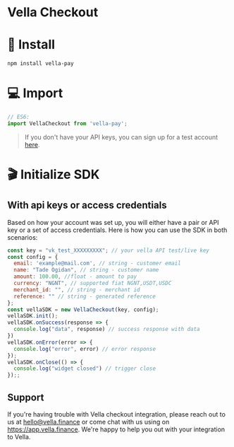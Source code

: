 # Vella Checkout

# :rocket: Install

```bash
npm install vella-pay
```

# :computer: Import

```js
// ES6:
import VellaCheckout from 'vella-pay';

```

> If you don't have your API keys, you can sign up for a test account [here](https://app.vella.finance).

# :clapper: Initialize SDK

## With api keys or access credentials
Based on how your account was set up, you will either have a pair or API key or a set of access credentials. Here is how you can use the SDK in both scenarios:
```js
const key = "vk_test_XXXXXXXXX"; // your vella API test/live key
const config = {
  email: 'example@mail.com', // string - customer email
  name: "Tade Ogidan", // string - customer name
  amount: 100.00, //float - amount to pay
  currency: "NGNT", // supported fiat NGNT,USDT,USDC
  merchant_id: "", // string - merchant id
  reference: "" // string - generated reference
};
const vellaSDK = new VellaCheckout(key, config);
vellaSDK.init();
vellaSDK.onSuccess(response => {
  console.log("data", response) // success response with data
})
vellaSDK.onError(error => {
  console.log("error", error) // error response
});
vellaSDK.onClose(() => {
  console.log("widget closed") // trigger close
});;
```

## Support
If you're having trouble with Vella checkout integration, please reach out to us at hello@vella.finance or come chat with us using on https://app.vella.finance. We're happy to help you out with your integration to Vella.